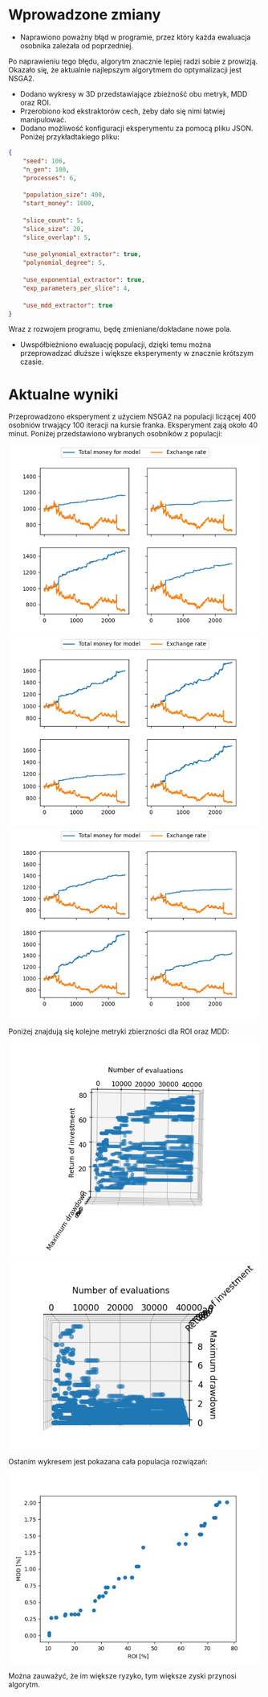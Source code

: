 # Wprowadzone zmiany

- Naprawiono poważny błąd w programie, przez który każda ewaluacja osobnika zależała od poprzedniej.

Po naprawieniu tego błędu, algorytm znacznie lepiej radzi sobie z prowizją.
Okazało się, że aktualnie najlepszym algorytmem do optymalizacji jest NSGA2.
- Dodano wykresy w 3D przedstawiające zbieżność obu metryk, MDD oraz ROI.
- Przerobiono kod ekstraktorów cech, żeby dało się nimi łatwiej manipulować.
- Dodano możliwość konfiguracji eksperymentu za pomocą pliku JSON. Poniżej przykładtakiego pliku:
```json
{
    "seed": 106,
    "n_gen": 100,
    "processes": 6,

    "population_size": 400,
    "start_money": 1000,
 
    "slice_count": 5,
    "slice_size": 20,
    "slice_overlap": 5,

    "use_polynomial_extractor": true,
    "polynomial_degree": 5,

    "use_exponential_extractor": true,
    "exp_parameters_per_slice": 4,

    "use_mdd_extractor": true
}
```
Wraz z rozwojem programu, będę zmieniane/dokładane nowe pola.
- Uwspółbieżniono ewaluację populacji, dzięki temu można przeprowadzać dłuższe i większe eksperymenty w znacznie krótszym czasie.

# Aktualne wyniki

Przeprowadzono eksperyment z użyciem NSGA2 na populacji liczącej 400 osobniów trwający 100 iteracji na kursie franka.
Eksperyment zają około 40 minut. Poniżej przedstawiono wybranych osobników z populacji:

![nsga2_history.png](Images%2FRaports%2FRaport6%2FPOP%2FFigure_1.png)
![nsga2_history.png](Images%2FRaports%2FRaport6%2FPOP%2FFigure_6.png)
![nsga2_history.png](Images%2FRaports%2FRaport6%2FPOP%2FFigure_9.png)

Poniżej znajdują się kolejne metryki zbierzności dla ROI oraz MDD:

![nsga2_history.png](Images%2FRaports%2FRaport6%2FCOV_ROI.PNG)
![nsga2_history.png](Images%2FRaports%2FRaport6%2FCOV_MDD.PNG)

Ostanim wykresem jest pokazana cała populacja rozwiązań:

![nsga2_history.png](Images%2FRaports%2FRaport6%2FROI_MDD.PNG)

Można zauważyć, że im większe ryzyko, tym większe zyski przynosi algorytm.
